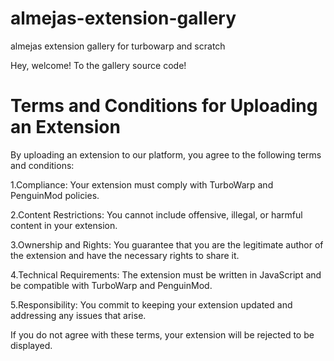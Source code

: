 # almejas-extension-gallery
almejas extension gallery for turbowarp and scratch

Hey, welcome! To the gallery source code!

# Terms and Conditions for Uploading an Extension

By uploading an extension to our platform, you agree to the following terms and conditions:

1.Compliance: Your extension must comply with TurboWarp and PenguinMod policies.

2.Content Restrictions: You cannot include offensive, illegal, or harmful content in your extension.

3.Ownership and Rights: You guarantee that you are the legitimate author of the extension and have the necessary rights to share it.

4.Technical Requirements: The extension must be written in JavaScript and be compatible with TurboWarp and PenguinMod.

5.Responsibility: You commit to keeping your extension updated and addressing any issues that arise.

If you do not agree with these terms, your extension will be rejected to be displayed.
